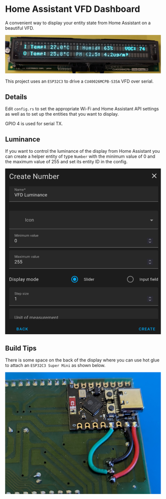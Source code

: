 # Home Assistant VFD Dashboard

A convenient way to display your entity state from Home Assistant on a beautiful VFD.

![The dashboard in action](images/vfd.jpg)

This project uses an `ESP32C3` to drive a `CU40026MCPB-S35A` VFD over serial.

## Details

Edit `config.rs` to set the appropriate Wi-Fi and Home Assistant API settings as well as to set up the entities that you want to display.

GPIO 4 is used for serial TX.

## Luminance

If you want to control the luminance of the display from Home Assistant you can create a helper entity of type `Number` with the minimum value of 0 and the maximum value of 255 and set its entity ID in the config.

![A luminance entity](images/luminance_entity.png)

## Build Tips

There is some space on the back of the display where you can use hot glue to attach an `ESP32C3 Super Mini` as shown below.

![A way to attach the ESP32 to the display](images/esp.jpg)

